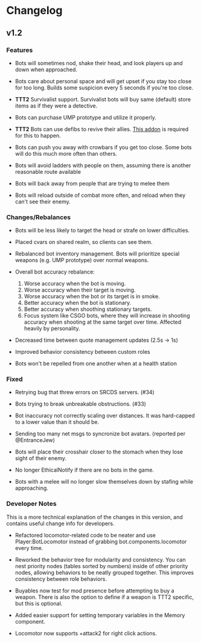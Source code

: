 # Changelog

## v1.2

### Features

* Bots will sometimes nod, shake their head, and look players up and down when approached.

* Bots care about personal space and will get upset if you stay too close for too long. Builds some suspicion every 5 seconds if you're too close.

* **TTT2** Survivalist support. Survivalist bots will buy same (default) store items as if they were a detective.

* Bots can purchase UMP prototype and utilize it properly.

* **TTT2** Bots can use defibs to revive their allies. [This addon](https://steamcommunity.com/sharedfiles/filedetails/?id=2115944312) is required for this to happen.

* Bots can push you away with crowbars if you get too close. Some bots will do this much more often than others.

* Bots will avoid ladders with people on them, assuming there is another reasonable route available

* Bots will back away from people that are trying to melee them

* Bots will reload outside of combat more often, and reload when they can't see their enemy.

### Changes/Rebalances

* Bots will be less likely to target the head or strafe on lower difficulties.

* Placed cvars on shared realm, so clients can see them.

* Rebalanced bot inventory management. Bots will prioritize special weapons (e.g. UMP prototype) over normal weapons.

* Overall bot accuracy rebalance:
  1. Worse accuracy when the bot is moving.
  2. Worse accuracy when their target is moving.
  3. Worse accuracy when the bot or its target is in smoke.
  4. Better accuracy when the bot is stationary.
  5. Better accuracy when shoothing stationary targets.
  6. Focus system like CSGO bots, where they will increase in shooting accuracy when shooting at the same target over time. Affected heavily by personality.

* Decreased time between quote management updates (2.5s -> 1s)

* Improved behavior consistency between custom roles

* Bots won't be repelled from one another when at a health station

### Fixed

* Retrying bug that threw errors on SRCDS servers. (#34)

* Bots trying to break unbreakable obstructions. (#33)

* Bot inaccuracy not correctly scaling over distances. It was hard-capped to a lower value than it should be.

* Sending too many net msgs to syncronize bot avatars. (reported per @EntranceJew)

* Bots will place their crosshair closer to the stomach when they lose sight of their enemy.

* No longer EthicalNotify if there are no bots in the game.

* Bots with a melee will no longer slow themselves down by stafing while approaching.

### Developer Notes

This is a more technical explanation of the changes in this version, and contains useful change info for developers.

* Refactored locomotor-related code to be neater and use Player:BotLocomotor instead of grabbing bot.components.locomotor every time.

* Reworked the behavior tree for modularity and consistency. You can nest priority nodes (tables sorted by numbers) inside of other priority nodes, allowing behaviors to be neatly grouped together. This improves consistency between role behaviors.

* Buyables now test for mod presence before attempting to buy a weapon. There is also the option to define if a weapon is TTT2 specific, but this is optional.

* Added easier support for setting temporary variables in the Memory component.

* Locomotor now supports +attack2 for right click actions.